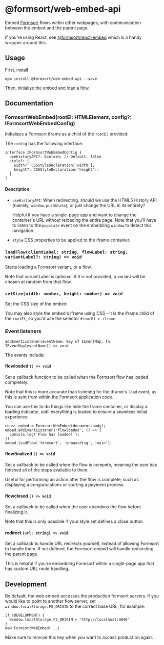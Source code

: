 # @formsort/web-embed-api

Embed [Formsort](https://formsort.com) flows within other webpages, with communication between the embed and the parent page.

If you're using React, see [@formsort/react-embed](https://github.com/formsort/react-embed) which is a handy wrapper around this.

## Usage

First, install

```
npm install @formsort/web-embed-api --save
```

Then, initialize the embed and load a flow.

## Documentation

### FormsortWebEmbed(rootEl: HTMLElement, config?: IFormsortWebEmbedConfig)

Initializes a Formsort iframe as a child of the `rootEl` provided.

The `config` has the following interface:

```tsx
interface IFormsortWebEmbedConfig {
  useHistoryAPI?: boolean; // Default: false
  style?: {
    width?: CSSStyleDeclaration['width'];
    height?: CSSStyleDeclaration['height'];
  }
}
```

#### Description

- `useHistoryAPI`: When redirecting, should we use the HTML5 History API (namely, `window.pushState`), or just change the URL in its entirety?

  Helpful if you have a single-page app and want to change the container's URL without reloading the entire page. Note that you'll have to listen to the `popstate` event on the embedding `window` to detect this navigation.

- `style` CSS properties to be applied to the iframe container.

### `loadFlow(clientLabel: string, flowLabel: string, variantLabel?: string) => void`

Starts loading a Formsort variant, or a flow.

Note that variantLabel is optional: if it is not provided, a variant will be chosen at random from that flow.

### `setSize(width: number, height: number) => void`

Set the CSS size of the embed.

You may also style the embed's iframe using CSS - it is the iframe child of the `rootEl`, so you'd use the selector `#rootEl > iframe`.

### Event listeners

`addEventListener(eventName: key of IEventMap, fn: IEventMap[eventName]) => void`

The events include:

#### flowloaded `() => void`

Set a callback function to be called when the Formsort flow has loaded completely.

Note that this is more accurate than listening for the iframe's `load` event, as this is sent from within the Formsort application code.

You can use this to do things like hide the frame container, or display a loading indicator, until everything is loaded to ensure a seamless initial experience.

```
const embed = FormsortWebEmbed(document.body);
embed.addEventListener('flowloaded', () => {
  console.log('Flow has loaded!');
})
embed.loadFlow('formsort', 'onboarding', 'main');
```

#### flowfinalized `() => void`

Set a callback to be called when the flow is compete, meaning the user has finished all of the steps available to them.

Useful for performing an action after the flow is complete, such as displaying a congratulations or starting a payment process.

#### flowclosed `() => void`

Set a callback to be called when the user abandons the flow before finalizing it.

Note that this is only possible if your style set defines a close button.

#### redirect `(url: string) => void`

Set a callback to handle URL redirects yourself, instead of allowing Formsort to handle them. If not defined, the Formsort embed will handle redirecting the parent page.

This is helpful if you're embedding Formsort within a single-page app that has custom URL route handling.

## Development

By default, the web embed accesses the production formsort servers. If you would like to point to another flow server, set `window.localStorage.FS_ORIGIN` to the correct base URL, for example:

```
if (DEVELOPMENT) {
  window.localStorage.FS_ORIGIN = 'http://localhost:4040'
}
new FormsortWebEmbed(...)
```

Make sure to remove this key when you want to access production again.
